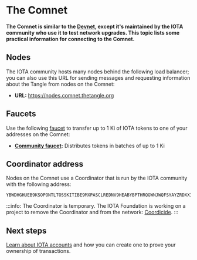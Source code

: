 # The Comnet

**The Comnet is similar to the [Devnet](../networks/devnet.md), except it's maintained by the IOTA community who use it to test network upgrades. This topic lists some practical information for connecting to the Comnet.**

## Nodes

The IOTA community hosts many nodes behind the following load balancer; you can also use this URL for sending messages and requesting information about the Tangle from nodes on the Comnet:

- **URL:** https://nodes.comnet.thetangle.org

## Faucets 

Use the following [faucet](../references/glossary.md#faucet) to transfer up to 1 Ki of IOTA tokens to one of your addresses on the Comnet:

- **[Community faucet](https://faucet.comnet.einfachiota.de/#/):** Distributes tokens in batches of up to 1 Ki

## Coordinator address

Nodes on the Comnet use a Coordinator that is run by the IOTA community with the following address:

```
YBWDHGHUEB9KSOPONTLTOSSKITIBE9MXPASCLREDNV9HEABYBPTHRQGWNJWQFSYAYZRDXXIOZHWBC9DWC
```

:::info:
The Coordinator is temporary. The IOTA Foundation is working on a project to remove the Coordinator and from the network: [Coordicide](https://coordicide.iota.org/post-coordinator).
:::

## Next steps

[Learn about IOTA accounts](../accounts/overview.md) and how you can create one to prove your ownership of transactions.